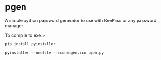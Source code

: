 # pgen


A simple python password generator to use with KeePass or any password manager.

To compile to exe >

`pip install pyinstaller`

`pyinstaller --onefile --icon=pgen.ico pgen.py`
